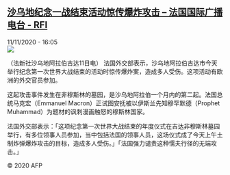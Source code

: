 <!--1605110101000-->
[沙乌地纪念一战结束活动惊传爆炸攻击 – 法国国际广播电台 - RFI](http://www.rfi.fr//cn/contenu/20201111-%E6%B2%99%E4%B9%8C%E5%9C%B0%E7%BA%AA%E5%BF%B5%E4%B8%80%E6%88%98%E7%BB%93%E6%9D%9F%E6%B4%BB%E5%8A%A8%E6%83%8A%E4%BC%A0%E7%88%86%E7%82%B8%E6%94%BB%E5%87%BB)
------

<div>11/11/2020 - 16:05</div><img src="https://s.rfi.fr/media/display/62c50088-2434-11eb-8d77-005056a964fe/w:310/p:16x9/int0015b.201111230502.jpg"><div class="t-content__body u-clearfix"><p>（法新社沙乌地阿拉伯吉达11日电）    法国外交部表示，沙乌地阿拉伯吉达市今天举行纪念第一次世界大战结束的活动时惊传爆炸案，造成多人受伤。这项活动有欧洲的外交官员参加。</p><p>    这起攻击事件发生在非穆斯林的墓园，是沙乌地阿拉伯一个月内的第二起。法国总统马克宏（Emmanuel Macron）正试图安抚被以伊斯兰先知穆罕默德（Prophet Muhammad）为题材的讽刺漫画触怒的穆斯林国家。</p><p>    法国外交部表示：「这项纪念第一次世界大战结束的年度仪式在吉达非穆斯林墓园举行，有多位领事人员参加，当中包括法国的领事人员，这场仪式成了今天上午土制炸弹爆炸攻击的目标，造成多人受伤。」「法国强力谴责这种懦夫行径的无端攻击。」</p><p class="t-copyright">© 2020 AFP</p>        </div>
